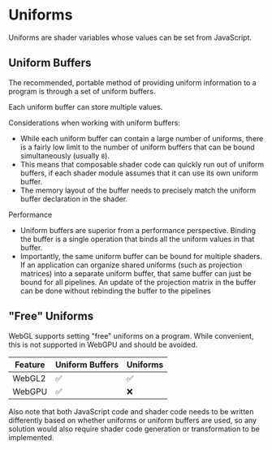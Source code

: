 # Uniforms

Uniforms are shader variables whose values can be set from JavaScript.


## Uniform Buffers

The recommended, portable method of providing uniform information to a program is 
through a set of uniform buffers.

Each uniform buffer can store multiple values.

Considerations when working with uniform buffers:
- While each uniform buffer can contain a large number of uniforms, there is a fairly low limit to the number of uniform buffers that can be bound simultaneously (usually `8`). 
- This means that composable shader code can quickly run out of uniform buffers, if each shader module assumes that it can use its own uniform buffer.
- The memory layout of the buffer needs to precisely match the uniform buffer declaration in the shader.

Performance
- Uniform buffers are superior from a performance perspective. Binding the buffer is a single operation that binds all the uniform values in that buffer.
- Importantly, the same uniform buffer can be bound for multiple shaders. If an application can organize shared uniforms (such as projection matrices) into a separate uniform buffer, that same buffer can just be bound for all pipelines. An update of the projection matrix in the buffer can be done without rebinding the buffer to the pipelines


## "Free" Uniforms

WebGL supports setting "free" uniforms on a program. While convenient, this is not supported in WebGPU and should be avoided.

| Feature | Uniform Buffers | Uniforms |
| ------- | --------------- | -------- |
| WebGL2  | ✅               | ✅        |
| WebGPU  | ✅               | ❌        |

Also note that both JavaScript code and shader code needs to be written differently based on whether uniforms or uniform buffers are used, so any solution would also require shader code generation or transformation to be implemented.

